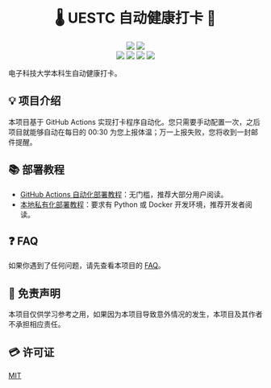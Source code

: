 <h1 align="center">🌡️ UESTC 自动健康打卡 🎉</h1>

<p align="center">
  <img src="https://img.shields.io/github/license/mrcaidev/uestc-temperature"/>
  <img src="https://img.shields.io/badge/python-3.6%2B-green"/>
  <br/>
  <img src="https://img.shields.io/github/stars/mrcaidev/uestc-temperature"/>
  <img src="https://img.shields.io/github/forks/mrcaidev/uestc-temperature"/>
  <img src="https://img.shields.io/github/issues/mrcaidev/uestc-temperature?color=green"/>
  <img src="https://img.shields.io/github/issues-closed/mrcaidev/uestc-temperature?color=purple"/>
</p>

电子科技大学本科生自动健康打卡。

## 💡 项目介绍

本项目基于 GitHub Actions 实现打卡程序自动化。您只需要手动配置一次，之后项目就能够自动在每日的 00:30 为您上报体温；万一上报失败，您将收到一封邮件提醒。

## 📚 部署教程

- [GitHub Actions 自动化部署教程](https://github.com/mrcaidev/uestc-temperature/wiki/GitHub-Actions-自动化部署教程)：无门槛，推荐大部分用户阅读。
- [本地私有化部署教程](https://github.com/mrcaidev/uestc-temperature/wiki/本地私有化部署教程)：要求有 Python 或 Docker 开发环境，推荐开发者阅读。

## ❓ FAQ

如果你遇到了任何问题，请先查看本项目的 [FAQ](https://github.com/mrcaidev/uestc-temperature/wiki/FAQ)。

## 📜 免责声明

本项目仅供学习参考之用，如果因为本项目导致意外情况的发生，本项目及其作者不承担相应责任。

## 💳 许可证

[MIT](https://github.com/mrcaidev/uestc-temperature/blob/master/LICENSE)
